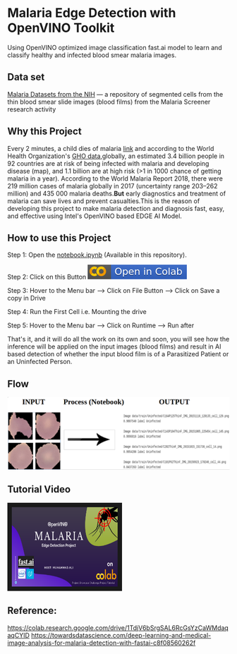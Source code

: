 # Malaria Edge Detection with OpenVINO Toolkit 
Using OpenVINO optimized image classification fast.ai model to learn and classify healthy and infected blood smear malaria images.

## Data set
[Malaria Datasets from the NIH](https://ceb.nlm.nih.gov/repositories/malaria-datasets/) — a repository of segmented cells from the thin blood smear slide images (blood films) from the Malaria Screener research activity

## Why this Project
Every 2 minutes, a child dies of malaria [link](https://www.who.int/news-room/facts-in-pictures/detail/malaria) and according to the World Health Organization's [GHO data](https://www.who.int/gho/malaria/en/),globally, an estimated 3.4 billion people in 92 countries are at risk of being infected with malaria and developing disease (map), and 1.1 billion are at high risk (>1 in 1000 chance of getting malaria in a year). According to the World Malaria Report 2018, there were 219 million cases of malaria globally in 2017 (uncertainty range 203–262 million) and 435 000 malaria deaths.**But** early diagnostics and treatment of malaria can save lives and prevent casualties.This is the reason of developing this project to make malaria detection and diagnosis fast, easy, and effective using Intel's OpenVINO based EDGE AI Model.

## How to use this Project
Step 1: Open the [notebook.ipynb](https://github.com/alihussainia/Malaria_Edge_Detection/blob/master/notebook.ipynb) (Available in this repository).

Step 2: Click on this Button [<img src="https://github.com/alihussainia/PIAIC_Sir_Ali_-_Sir_Hamza/blob/master/Screenshot%20from%202020-03-09%2003-06-57.png">](https://colab.research.google.com/github/alihussainia/openvino-colab/blob/master/detailed_demo.ipynb)

Step 3: Hover to the Menu bar --> Click on File Button --> Click on Save a copy in Drive

Step 4: Run the First Cell i.e. Mounting the drive

Step 5: Hover to the Menu bar --> Click on Runtime --> Run after

That's it, and it will do all the work on its own and soon, you will see how the inference will be applied on the input images (blood films) and result in AI based detection of whether the input blood film is of a Parasitized Patient or an Uninfected Person. 

## Flow
<img src="https://github.com/alihussainia/PIAIC_Sir_Ali_-_Sir_Hamza/blob/master/Screenshot%20from%202020-03-09%2004-23-21.png">

## Tutorial Video
<a href="https://www.youtube.com/watch?v=xiwSBNqHV5Q&feature=youtu.be" target="_blank"><img src="https://github.com/alihussainia/PIAIC_Sir_Ali_-_Sir_Hamza/blob/master/Copy%20of%20Copy%20of%20Purple%20and%20Blue%20Annual%20Company%20Report%20Professional%20Presentation%20(1).png" 
alt="IMAGE ALT TEXT HERE" width="240" height="180" border="10" /></a>

## Reference:
https://colab.research.google.com/drive/1TdjV6bSrgSAL6RcGsYzCaWMdaqaqCYID
https://towardsdatascience.com/deep-learning-and-medical-image-analysis-for-malaria-detection-with-fastai-c8f08560262f
